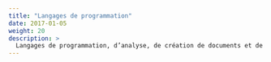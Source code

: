 ```yaml
---
title: "Langages de programmation"
date: 2017-01-05
weight: 20
description: >
  Langages de programmation, d’analyse, de création de documents et de scripting.
---
```


